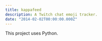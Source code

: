 ```yaml
---
title: kappafeed
description: A Twitch chat emoji tracker.
date: "2014-02-02T00:00:00.000Z"
---
```


This project uses Python.